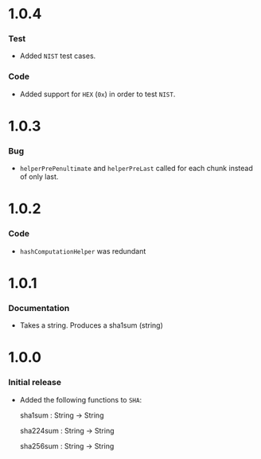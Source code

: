 # 1.0.4

### Test

  * Added `NIST` test cases.

### Code

  * Added support for `HEX` (`0x`) in order to test `NIST`.

# 1.0.3

### Bug

  * `helperPrePenultimate` and `helperPreLast` called for each chunk instead of only last.

# 1.0.2

### Code

  * `hashComputationHelper` was redundant

# 1.0.1

### Documentation

  * Takes a string. Produces a sha1sum (string)

# 1.0.0

### Initial release

  * Added the following functions to `SHA`:

	sha1sum : String -> String
	
	sha224sum : String -> String
	
	sha256sum : String -> String
